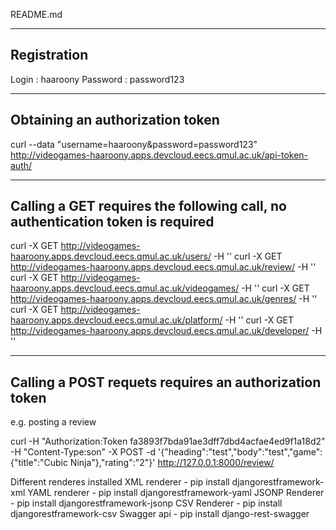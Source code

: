 README.md

------------
Registration 
------------

Login 	 : haaroony	
Password : password123 

---------------
Obtaining an authorization token
---------------
curl --data "username=haaroony&password=password123" http://videogames-haaroony.apps.devcloud.eecs.qmul.ac.uk/api-token-auth/

---------------
Calling a GET requires the following call, 
no authentication token is required
---------------
curl -X GET http://videogames-haaroony.apps.devcloud.eecs.qmul.ac.uk/users/ -H ''
curl -X GET http://videogames-haaroony.apps.devcloud.eecs.qmul.ac.uk/review/ -H ''
curl -X GET http://videogames-haaroony.apps.devcloud.eecs.qmul.ac.uk/videogames/ -H ''
curl -X GET http://videogames-haaroony.apps.devcloud.eecs.qmul.ac.uk/genres/ -H ''
curl -X GET http://videogames-haaroony.apps.devcloud.eecs.qmul.ac.uk/platform/ -H ''
curl -X GET http://videogames-haaroony.apps.devcloud.eecs.qmul.ac.uk/developer/ -H ''

---------------
Calling a POST requets requires an authorization token
---------------
e.g. posting a review

curl -H "Authorization:Token fa3893f7bda91ae3dff7dbd4acfae4ed9f1a18d2" -H "Content-Type:son" -X POST -d '{"heading":"test","body":"test","game":{"title":"Cubic Ninja"},"rating":"2"}' http://127.0.0.1:8000/review/


Different renderes installed
XML renderer  - 	pip install djangorestframework-xml
YAML renderer - 	pip install djangorestframework-yaml
JSONP Renderer - 	pip install djangorestframework-jsonp
CSV Renderer - 		pip install djangorestframework-csv
Swagger api - 		pip install django-rest-swagger

